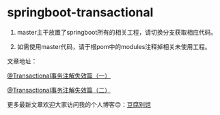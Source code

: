 # springboot-transactional

1. master主干放置了springboot所有的相关工程，请切换分支获取相应代码。

2. 如需使用master代码，请于根pom中的modules注释掉相关未使用工程。


文章地址：

[@Transactional事务注解失效篇（一）](https://www.doufuplus.com/blog/transactional01.html)

[@Transactional事务注解失效篇（二）](https://www.doufuplus.com/blog/transactional02.html)



更多最新文章欢迎大家访问我的个人博客:blush:：[豆腐别馆](https://www.doufuplus.com)
